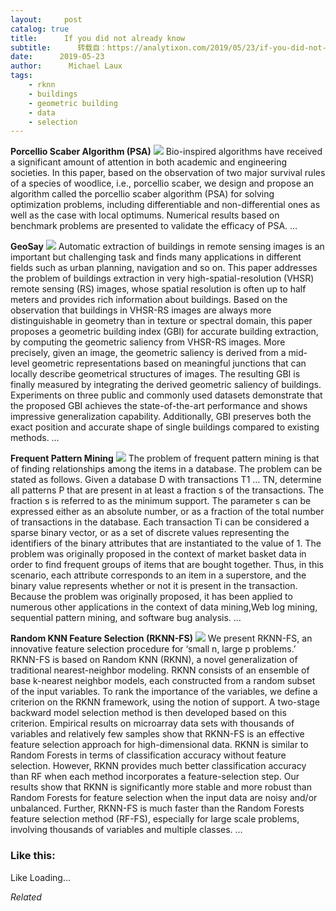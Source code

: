 ```yaml
---
layout:     post
catalog: true
title:      If you did not already know
subtitle:      转载自：https://analytixon.com/2019/05/23/if-you-did-not-already-know-740/
date:      2019-05-23
author:      Michael Laux
tags:
    - rknn
    - buildings
    - geometric building
    - data
    - selection
---
```


**Porcellio Scaber Algorithm (PSA)** ![](https://analytixon.files.wordpress.com/2015/01/google.png?w=529)
Bio-inspired algorithms have received a significant amount of attention in both academic and engineering societies. In this paper, based on the observation of two major survival rules of a species of woodlice, i.e., porcellio scaber, we design and propose an algorithm called the porcellio scaber algorithm (PSA) for solving optimization problems, including differentiable and non-differential ones as well as the case with local optimums. Numerical results based on benchmark problems are presented to validate the efficacy of PSA. … 

**GeoSay** ![](https://analytixon.files.wordpress.com/2015/01/google.png?w=529)
Automatic extraction of buildings in remote sensing images is an important but challenging task and finds many applications in different fields such as urban planning, navigation and so on. This paper addresses the problem of buildings extraction in very high-spatial-resolution (VHSR) remote sensing (RS) images, whose spatial resolution is often up to half meters and provides rich information about buildings. Based on the observation that buildings in VHSR-RS images are always more distinguishable in geometry than in texture or spectral domain, this paper proposes a geometric building index (GBI) for accurate building extraction, by computing the geometric saliency from VHSR-RS images. More precisely, given an image, the geometric saliency is derived from a mid-level geometric representations based on meaningful junctions that can locally describe geometrical structures of images. The resulting GBI is finally measured by integrating the derived geometric saliency of buildings. Experiments on three public and commonly used datasets demonstrate that the proposed GBI achieves the state-of-the-art performance and shows impressive generalization capability. Additionally, GBI preserves both the exact position and accurate shape of single buildings compared to existing methods. … 

**Frequent Pattern Mining** ![](https://analytixon.files.wordpress.com/2015/01/google.png?w=529)
The problem of frequent pattern mining is that of finding relationships among the items in a database. The problem can be stated as follows. Given a database D with transactions T1 … TN, determine all patterns P that are present in at least a fraction s of the transactions. The fraction s is referred to as the minimum support. The parameter s can be expressed either as an absolute number, or as a fraction of the total number of transactions in the database. Each transaction Ti can be considered a sparse binary vector, or as a set of discrete values representing the identifiers of the binary attributes that are instantiated to the value of 1. The problem was originally proposed in the context of market basket data in order to find frequent groups of items that are bought together. Thus, in this scenario, each attribute corresponds to an item in a superstore, and the binary value represents whether or not it is present in the transaction. Because the problem was originally proposed, it has been applied to numerous other applications in the context of data mining,Web log mining, sequential pattern mining, and software bug analysis. … 

**Random KNN Feature Selection (RKNN-FS)** ![](https://analytixon.files.wordpress.com/2015/01/google.png?w=529)
We present RKNN-FS, an innovative feature selection procedure for ‘small n, large p problems.’ RKNN-FS is based on Random KNN (RKNN), a novel generalization of traditional nearest-neighbor modeling. RKNN consists of an ensemble of base k-nearest neighbor models, each constructed from a random subset of the input variables. To rank the importance of the variables, we define a criterion on the RKNN framework, using the notion of support. A two-stage backward model selection method is then developed based on this criterion. Empirical results on microarray data sets with thousands of variables and relatively few samples show that RKNN-FS is an effective feature selection approach for high-dimensional data. RKNN is similar to Random Forests in terms of classification accuracy without feature selection. However, RKNN provides much better classification accuracy than RF when each method incorporates a feature-selection step. Our results show that RKNN is significantly more stable and more robust than Random Forests for feature selection when the input data are noisy and/or unbalanced. Further, RKNN-FS is much faster than the Random Forests feature selection method (RF-FS), especially for large scale problems, involving thousands of variables and multiple classes. … 





### Like this:

Like Loading...


*Related*

